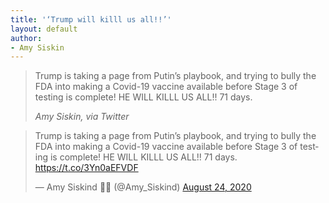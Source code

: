 ```yaml
---
title: '‘Trump will killl us all!!’'
layout: default
author:
- Amy Siskin
---
```


> Trump is taking a page from Putin’s playbook, and trying to bully the FDA into making a Covid-19 vaccine available before Stage 3 of testing is complete! HE WILL KILLL US ALL!! 71 days.
>
> <cite>Amy Siskin, via Twitter</cite>

<blockquote class="twitter-tweet"><p lang="en" dir="ltr">Trump is taking a page from Putin’s playbook, and trying to bully the FDA into making a Covid-19 vaccine available before Stage 3 of testing is complete! HE WILL KILLL US ALL!! 71 days. <a href="https://t.co/3Yn0aEFVDF">https://t.co/3Yn0aEFVDF</a></p>&mdash; Amy Siskind 🏳️‍🌈 (@Amy_Siskind) <a href="https://twitter.com/Amy_Siskind/status/1297885421460959233?ref_src=twsrc%5Etfw">August 24, 2020</a></blockquote> <script async src="https://platform.twitter.com/widgets.js" charset="utf-8"></script>
